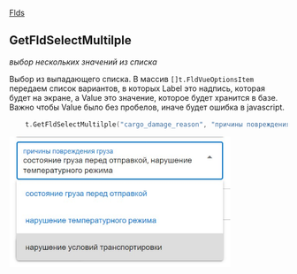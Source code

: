 [Flds](/flds/README.md)

## GetFldSelectMultilple
*выбор нескольких значений из списка*

Выбор из выпадающего списка. В массив `[]t.FldVueOptionsItem` передаем список вариантов, в которых Label это надпись, которая будет на экране, а Value это значение, которое будет хранится в базе. Важно чтобы Value было без пробелов, иначе будет ошибка в javascript.

```go 
    t.GetFldSelectMultilple("cargo_damage_reason", "причины повреждения груза", [][]int{{16,1}}, []t.FldVueOptionsItem{{"состояние груза перед отправкой", "condition_of_cargo_before_shipment"}, {"нарушение температурного режима", "violation_of_the_temperature_regime"}, {"нарушение условий транспортировки", "violation_of_transportation_conditions"}})
```

<img src="flds/fld_select_multiple_01.jpg" style="max-width: 400px; width: 90%">